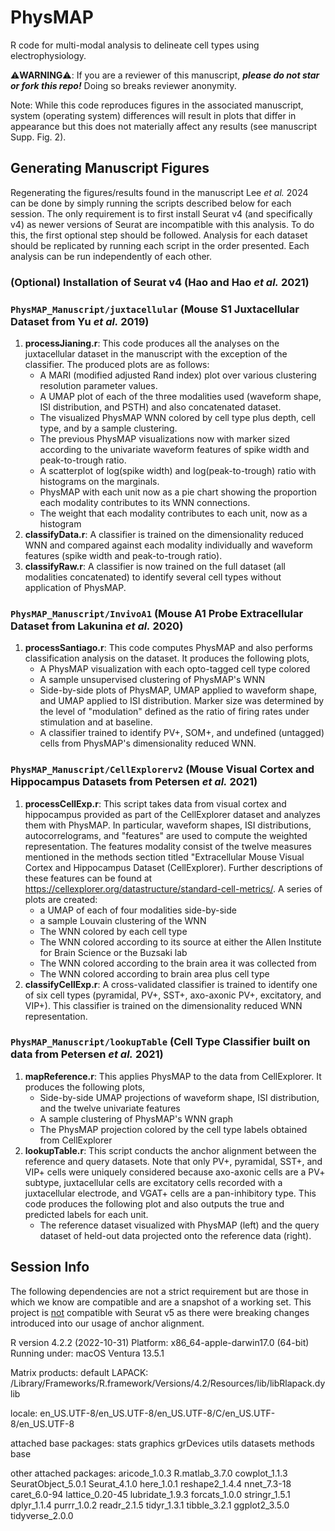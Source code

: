 # PhysMAP

R code for multi-modal analysis to delineate cell types using electrophysiology.

:warning:**WARNING**:warning:: If you are a reviewer of this manuscript, ___please do not star or fork this repo!___ Doing so breaks reviewer anonymity.

Note: While this code reproduces figures in the associated manuscript, system (operating system) differences will result in plots that differ in appearance but this does not materially affect any results (see manuscript Supp. Fig. 2).

## Generating Manuscript Figures

Regenerating the figures/results found in the manuscript Lee _et al._ 2024 can be done by simply running the scripts described below for each session. The only requirement is to first install Seurat v4 (and specifically v4) as newer versions of Seurat are incompatible with this analysis. To do this, the first optional step should be followed. Analysis for each dataset should be replicated by running each script in the order presented. Each analysis can be run independently of each other.

### (Optional) Installation of Seurat v4 (Hao and Hao _et al._ 2021)


### ```PhysMAP_Manuscript/juxtacellular``` (Mouse S1 Juxtacellular Dataset from Yu _et al._ 2019)

1) **processJianing.r**: This code produces all the analyses on the juxtacellular dataset in the manuscript with the exception of the classifier. The produced plots are as follows:
   * A MARI (modified adjusted Rand index) plot over various clustering resolution parameter values.
   * A UMAP plot of each of the three modalities used (waveform shape, ISI distribution, and PSTH) and also concatenated dataset.
   * The visualized PhysMAP WNN colored by cell type plus depth, cell type, and by a sample clustering.
   * The previous PhysMAP visualizations now with marker sized according to the univariate waveform features of spike width and peak-to-trough ratio.
   * A scatterplot of log(spike width) and log(peak-to-trough) ratio with histograms on the marginals.
   * PhysMAP with each unit now as a pie chart showing the proportion each modality contributes to its WNN connections.
   * The weight that each modality contributes to each unit, now as a histogram
2) **classifyData.r**: A classifier is trained on the dimensionality reduced WNN and compared against each modality individually and waveform features (spike width and peak-to-trough ratio).
3) **classifyRaw.r**: A classifier is now trained on the full dataset (all modalities concatenated) to identify several cell types without application of PhysMAP.

### ```PhysMAP_Manuscript/InvivoA1``` (Mouse A1 Probe Extracellular Dataset from Lakunina _et al._ 2020)

1) **processSantiago.r**: This code computes PhysMAP and also performs classification analysis on the dataset. It produces the following plots,
   * A PhysMAP visualization with each opto-tagged cell type colored
   * A sample unsupervised clustering of PhysMAP's WNN
   * Side-by-side plots of PhysMAP, UMAP applied to waveform shape, and UMAP applied to ISI distribution. Marker size was determined by the level of "modulation" defined as the ratio of firing rates under stimulation and at baseline.
   * A classifier trained to identify PV+, SOM+, and undefined (untagged) cells from PhysMAP's dimensionality reduced WNN.

### ```PhysMAP_Manuscript/CellExplorerv2``` (Mouse Visual Cortex and Hippocampus Datasets from Petersen _et al._ 2021)

1) **processCellExp.r**: This script takes data from visual cortex and hippocampus provided as part of the CellExplorer dataset and analyzes them with PhysMAP. In particular, waveform shapes, ISI distributions, autocorrelograms, and "features" are used to compute the weighted representation. The features modality consist of the twelve measures mentioned in the methods section titled "Extracellular Mouse Visual Cortex and Hippocampus Dataset (CellExplorer). Further descriptions of these features can be found at https://cellexplorer.org/datastructure/standard-cell-metrics/. A series of plots are created:
   * a UMAP of each of four modalities side-by-side
   * a sample Louvain clustering of the WNN
   * The WNN colored by each cell type
   * The WNN colored according to its source at either the Allen Institute for Brain Science or the Buzsaki lab
   * The WNN colored according to the brain area it was collected from
   * The WNN colored according to brain area plus cell type
2) **classifyCellExp.r**: A cross-validated classifier is trained to identify one of six cell types (pyramidal, PV+, SST+, axo-axonic PV+, excitatory, and VIP+). This classifier is trained on the dimensionality reduced WNN representation.

### ```PhysMAP_Manuscript/lookupTable``` (Cell Type Classifier built on data from Petersen _et al._ 2021)

1) **mapReference.r**: This applies PhysMAP to the data from CellExplorer. It produces the following plots,
   * Side-by-side UMAP projections of waveform shape, ISI distribution, and the twelve univariate features
   * A sample clustering of PhysMAP's WNN graph
   * The PhysMAP projection colored by the cell type labels obtained from CellExplorer
2) **lookupTable.r**: This script conducts the anchor alignment between the reference and query datasets. Note that only PV+, pyramidal, SST+, and VIP+ cells were uniquely considered because axo-axonic cells are a PV+ subtype, juxtacellular cells are excitatory cells recorded with a juxtacellular electrode, and VGAT+ cells are a pan-inhibitory type. This code produces the following plot and also outputs the true and predicted labels for each unit. 
   * The reference dataset visualized with PhysMAP (left) and the query dataset of held-out data projected onto the reference data (right).

## Session Info
The following dependencies are not a strict requirement but are those in which we know are compatible and are a snapshot of a working set. This project is <ins>not</ins> compatible with Seurat v5 as there were breaking changes introduced into our usage of anchor alignment.

R version 4.2.2 (2022-10-31)
Platform: x86_64-apple-darwin17.0 (64-bit)
Running under: macOS Ventura 13.5.1

Matrix products: default
LAPACK: /Library/Frameworks/R.framework/Versions/4.2/Resources/lib/libRlapack.dylib

locale:
en_US.UTF-8/en_US.UTF-8/en_US.UTF-8/C/en_US.UTF-8/en_US.UTF-8

attached base packages:
stats     graphics  grDevices utils     datasets  methods   base     

other attached packages:
aricode_1.0.3      R.matlab_3.7.0     cowplot_1.1.3      SeuratObject_5.0.1 Seurat_4.1.0       here_1.0.1         reshape2_1.4.4     nnet_7.3-18       caret_6.0-94       lattice_0.20-45    lubridate_1.9.3    forcats_1.0.0     stringr_1.5.1      dplyr_1.1.4        purrr_1.0.2        readr_2.1.5       tidyr_1.3.1        tibble_3.2.1       ggplot2_3.5.0      tidyverse_2.0.0  

